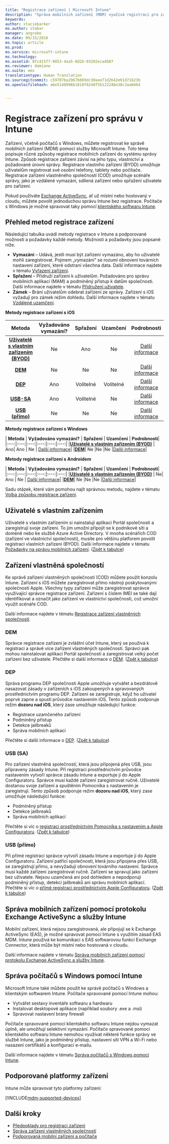 ```yaml
---
title: "Registrace zařízení | Microsoft Intune"
description: "Správa mobilních zařízení (MDM) využívá registraci pro zajištění správy zařízení a povolení přístupu k prostředkům."
keywords: 
author: staciebarker
ms.author: stabar
manager: angrobe
ms.date: 09/15/2016
ms.topic: article
ms.prod: 
ms.service: microsoft-intune
ms.technology: 
ms.assetid: 8fc415f7-0053-4aa5-8d2b-03202eca4b87
ms.reviewer: damionw
ms.suite: ems
translationtype: Human Translation
ms.sourcegitcommit: c59707ba2967b069dc30aee71d2642e91d71b23b
ms.openlocfilehash: a6e5148996b1010f0248f5b122246e38c3aa0464


---
```


# <a name="enroll-devices-for-management-in-intune"></a>Registrace zařízení pro správu v Intune
Zařízení, včetně počítačů s Windows, můžete registrovat ke správě mobilních zařízení (MDM) pomocí služby Microsoft Intune. Toto téma popisuje různé způsoby registrace mobilních zařízení do systému správy Intune. Způsob registrace zařízení závisí na jeho typu, vlastnictví a požadované úrovni správy. Registrace vlastního zařízení (BYOD) umožňuje uživatelům registrovat své osobní telefony, tablety nebo počítače. Registrace zařízení vlastněného společností (COD) umožňuje scénáře správy, jako je vzdálené vymazání, sdílená zařízení nebo spřažení uživatele pro zařízení.

Pokud používáte [Exchange ActiveSync](#mobile-device-management-with-exchange-activesync-and-intune), ať už místní nebo hostovaný v cloudu, můžete povolit jednoduchou správu Intune bez registrace. Počítače s Windows je možné spravovat taky pomocí [klientského softwaru Intune](#manage-windows-pcs-with-intune).

## <a name="overview-of-device-enrollment-methods"></a>Přehled metod registrace zařízení

Následující tabulka uvádí metody registrace v Intune a podporované možnosti a požadavky každé metody. Možnosti a požadavky jsou popsané níže.

- **Vymazání** – Udává, jestli musí být zařízení vymazáno, aby ho uživatelé mohli zaregistrovat. Pojmem „vymazání“ se rozumí obnovení továrních nastavení zařízení, které odstraní všechna data. Další informace najdete v tématu [Vyřazení zařízení](retire-devices-from-microsoft-intune-management.md).
- **Spřažení** – Přidruží zařízení k uživatelům. Požadováno pro správu mobilních aplikací (MAM) a podmíněný přístup k datům společnosti. Další informace najdete v tématu [Přidružení uživatele](enroll-corporate-owned-ios-devices-in-microsoft-intune.md#use-the-company-portal-on-dep-enrolled-or-apple-configurator-enrolled-devices).
- **Zámek** – Brání uživatelům odebrat zařízení ze správy. Zařízení s iOS vyžadují pro zámek režim dohledu. Další informace najdete v tématu [Vzdálené uzamčení](retire-devices-from-microsoft-intune-management.md#block-access-a-device).

**Metody registrace zařízení s iOS**

| **Metoda** |  **Vyžadováno vymazání?** |    **Spřažení**    |   **Uzamčení** | **Podrobnosti** |
|:---:|:---:|:---:|:---:|:---:|
|**[Uživatelé s vlastním zařízením (BYOD)](#byod)** | Ne|    Ano |   Ne | [Další informace](prerequisites-for-enrollment.md)|
|**[DEM](#dem)**|   Ne |Ne |Ne  | [Další informace](enroll-corporate-owned-devices-with-the-device-enrollment-manager-in-microsoft-intune.md)|
|**[DEP](#dep)**|   Ano |   Volitelné |  Volitelné|[Další informace](ios-device-enrollment-program-in-microsoft-intune.md)|
|**[USB-SA](#usb-sa)**| Ano |   Volitelné |  Ne| [Další informace](ios-setup-assistant-enrollment-in-microsoft-intune.md)|
|**[USB (přímo)](#usb-direct)**| Ne |    Ne  | Ne|[Další informace](ios-direct-enrollment-in-microsoft-intune.md)|

**Metody registrace zařízení s Windows**

| **Metoda** |  **Vyžadováno vymazání?** |    **Spřažení**    |   **Uzamčení** | **Podrobnosti**|
|:---:|:---:|:---:|:---:|:---:|:---:|
|**[Uživatelé s vlastním zařízením (BYOD)](#byod)** | Ano|   Ano |   Ne | [Další informace](prerequisites-for-enrollment.md)|
|**[DEM](#dem)**|   Ne |Ne |Ne  |[Další informace](enroll-corporate-owned-devices-with-the-device-enrollment-manager-in-microsoft-intune.md)|

**Metody registrace zařízení s Androidem**

| **Metoda** |  **Vyžadováno vymazání?** |    **Spřažení**    |   **Uzamčení** | **Podrobnosti**|
|:---:|:---:|:---:|:---:|:---:|:---:|
|**[Uživatelé s vlastním zařízením (BYOD)](#byod)** | Ne|    Ano |   Ne | [Další informace](prerequisites-for-enrollment.md)|
|**[DEM](#dem)**|   Ne |Ne |Ne  |[Další informace](enroll-corporate-owned-devices-with-the-device-enrollment-manager-in-microsoft-intune.md)|

Sadu otázek, které vám pomohou najít správnou metodu, najdete v tématu [Volba způsobu registrace zařízení](/intune/get-started/choose-how-to-enroll-devices1).

## <a name="byod"></a>Uživatelé s vlastním zařízením
Uživatelé s vlastním zařízením si nainstalují aplikaci Portál společnosti a zaregistrují svoje zařízení. To jim umožní připojit se k podnikové síti a doméně nebo ke službě Azure Active Directory. V mnoha scénářích COD (zařízení ve vlastnictví společnosti), musíte pro většinu platforem povolit registraci vlastních zařízení (BYOD). Další informace najdete v tématu [Požadavky na správu mobilních zařízení](prerequisites-for-enrollment.md). ([Zpět k tabulce](#overview-of-device-enrollment-methods))

## <a name="corporate-owned-devices"></a>Zařízení vlastněná společností
Ke správě zařízení vlastněných společností (COD) můžete použít konzolu Intune. Zařízení s iOS můžete zaregistrovat přímo nástroji poskytovanými společností Apple. Všechny typy zařízení může zaregistrovat správce využívající správce registrace zařízení. Zařízení s číslem IMEI se také dají identifikovat a označit jako zařízení ve vlastnictví společnosti, což umožní využít scénáře COD.

Další informace najdete v tématu [Registrace zařízení vlastněných společností](manage-corporate-owned-devices.md).

### <a name="dem"></a>DEM
Správce registrace zařízení je zvláštní účet Intune, který se používá k registraci a správě více zařízení vlastněných společností. Správci pak mohou nainstalovat aplikaci Portál společnosti a zaregistrovat velký počet zařízení bez uživatele. Přečtěte si další informace o [DEM](enroll-corporate-owned-devices-with-the-device-enrollment-manager-in-microsoft-intune.md). ([Zpět k tabulce](#overview-of-device-enrollment-methods))

### <a name="dep"></a>DEP
Správa programu DEP společnosti Apple umožňuje vytvářet a bezdrátově nasazovat zásady v zařízeních s iOS zakoupených a spravovaných prostřednictvím programu DEP. Zařízení se zaregistruje, když ho uživatel poprvé zapne a spustí průvodce nastavením iOS. Tento způsob podporuje režim **dozoru nad iOS**, který zase umožňuje následující funkce:
  - Registrace uzamčeného zařízení
  - Podmíněný přístup
  - Detekce jailbreaků
  - Správa mobilních aplikací

Přečtěte si další informace o [DEP](ios-device-enrollment-program-in-microsoft-intune.md). ([Zpět k tabulce](#overview-of-device-enrollment-methods))

### <a name="usb-sa"></a>USB (SA)
Pro zařízení vlastněná společností, která jsou připojená přes USB, jsou připraveny zásady Intune. Při registraci prostřednictvím průvodce nastavením vytvoří správce zásadu Intune a exportuje ji do Apple Configuratoru. Správce musí každé zařízení zaregistrovat ručně. Uživatelé dostanou svoje zařízení a spuštěním Pomocníka s nastavením je zaregistrují. Tento způsob podporuje režim **dozoru nad iOS**, který zase umožňuje následující funkce:
  - Podmíněný přístup
  - Detekce jailbreaků
  - Správa mobilních aplikací

Přečtěte si víc o [registraci prostřednictvím Pomocníka s nastavením a Apple Configuratoru](ios-setup-assistant-enrollment-in-microsoft-intune.md). ([Zpět k tabulce](#overview-of-device-enrollment-methods))

### <a name="usb-direct"></a>USB (přímo)
Při přímé registraci správce vytvoří zásadu Intune a exportuje ji do Apple Configuratoru. Zařízení patřící společnosti, která jsou připojena přes USB, se zaregistrují přímo, a nevyžadují obnovení továrního nastavení. Správce musí každé zařízení zaregistrovat ručně. Zařízení se spravují jako zařízení bez uživatele. Nejsou uzamčená ani pod dohledem a nepodporují podmíněný přístup, detekci jailbreaků ani správu mobilních aplikací. Přečtěte si víc o [přímé registraci prostřednictvím Apple Configuratoru](ios-direct-enrollment-in-microsoft-intune.md). ([Zpět k tabulce](#overview-of-device-enrollment-methods))

## <a name="mobile-device-management-with-exchange-activesync-and-intune"></a>Správa mobilních zařízení pomocí protokolu Exchange ActiveSync a služby Intune
Mobilní zařízení, která nejsou zaregistrovaná, ale připojují se k Exchange ActiveSync (EAS), je možné spravovat pomocí Intune s využitím zásad EAS MDM. Intune používá ke komunikaci s EAS softwarovou funkci Exchange Connector, která může být místní nebo hostovaná v cloudu.

Další informace najdete v tématu [Správa mobilních zařízení pomocí protokolu Exchange ActiveSync a služby Intune](mobile-device-management-with-exchange-activesync-and-microsoft-intune.md).


## <a name="windows-pc-management-with-intune"></a>Správa počítačů s Windows pomocí Intune  
Microsoft Intune také můžete použít ke správě počítačů s Windows a klientským softwarem Intune. Počítače spravované pomocí Intune mohou:

 - Vytvářet sestavy inventáře softwaru a hardwaru
 - Instalovat desktopové aplikace (například soubory .exe a .msi)
 - Spravovat nastavení brány firewall

Počítače spravované pomocí klientského softwaru Intune nejdou vymazat úplně, ale umožňují selektivní vymazání. Počítače spravované pomocí klientského softwaru Intune nemohou využívat některé funkce správy ve službě Intune, jako je podmíněný přístup, nastavení sítí VPN a Wi-Fi nebo nasazení certifikátů a konfigurací e-mailu.

Další informace najdete v tématu [Správa počítačů s Windows pomocí Intune](manage-windows-pcs-with-microsoft-intune.md).

## <a name="supported-device-platforms"></a>Podporované platformy zařízení

Intune může spravovat tyto platformy zařízení:

[!INCLUDE[mdm-supported-devices](../includes/mdm-supported-devices.md)]

## <a name="next-steps"></a>Další kroky
- [Předpoklady pro registraci zařízení](prerequisites-for-enrollment.md)
- [Správa zařízení vlastněných společností](manage-corporate-owned-devices.md)
- [Podporovaná mobilní zařízení a počítače](../get-started/supported-mobile-devices-and-computers.md)



<!--HONumber=Dec16_HO2-->


